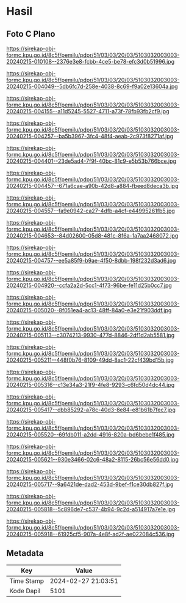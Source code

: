 # Hasil

## Foto C Plano

https://sirekap-obj-formc.kpu.go.id/8c5f/pemilu/pdpr/51/03/03/20/03/5103032003003-20240215-010108--2376e3e8-fcbb-4ce5-be78-efc3d0b51996.jpg

https://sirekap-obj-formc.kpu.go.id/8c5f/pemilu/pdpr/51/03/03/20/03/5103032003003-20240215-004049--5db6fc7d-258e-4038-8c69-f9a02e13604a.jpg

https://sirekap-obj-formc.kpu.go.id/8c5f/pemilu/pdpr/51/03/03/20/03/5103032003003-20240215-004155--a11d5245-5527-4711-a73f-78fb93fb2cf9.jpg

https://sirekap-obj-formc.kpu.go.id/8c5f/pemilu/pdpr/51/03/03/20/03/5103032003003-20240215-004257--ba5b3967-3fc4-48f4-aeab-2c973f8271af.jpg

https://sirekap-obj-formc.kpu.go.id/8c5f/pemilu/pdpr/51/03/03/20/03/5103032003003-20240215-004401--23de5ad4-7f9f-40bc-81c9-e5b53b766bce.jpg

https://sirekap-obj-formc.kpu.go.id/8c5f/pemilu/pdpr/51/03/03/20/03/5103032003003-20240215-004457--671a6cae-a90b-42d8-a884-fbeed8deca3b.jpg

https://sirekap-obj-formc.kpu.go.id/8c5f/pemilu/pdpr/51/03/03/20/03/5103032003003-20240215-004557--fa9e0942-ca27-4dfb-a4cf-e44995261fb5.jpg

https://sirekap-obj-formc.kpu.go.id/8c5f/pemilu/pdpr/51/03/03/20/03/5103032003003-20240215-004653--84d02600-05d8-481c-8f6a-1a7aa2468072.jpg

https://sirekap-obj-formc.kpu.go.id/8c5f/pemilu/pdpr/51/03/03/20/03/5103032003003-20240215-004757--ee5a85f9-b9ae-4f50-8dbb-198f232d3ad6.jpg

https://sirekap-obj-formc.kpu.go.id/8c5f/pemilu/pdpr/51/03/03/20/03/5103032003003-20240215-004920--ccfa2a2d-5cc1-4f73-96be-fe11d25b0cc7.jpg

https://sirekap-obj-formc.kpu.go.id/8c5f/pemilu/pdpr/51/03/03/20/03/5103032003003-20240215-005020--8f051ea4-ac13-48ff-84a0-e3e21f903ddf.jpg

https://sirekap-obj-formc.kpu.go.id/8c5f/pemilu/pdpr/51/03/03/20/03/5103032003003-20240215-005113--c3074213-9930-477d-8846-2df1d2ab5581.jpg

https://sirekap-obj-formc.kpu.go.id/8c5f/pemilu/pdpr/51/03/03/20/03/5103032003003-20240215-005211--448f0b76-8109-49dd-8ac1-22cf439bd15b.jpg

https://sirekap-obj-formc.kpu.go.id/8c5f/pemilu/pdpr/51/03/03/20/03/5103032003003-20240215-005316--c13e34a3-21f9-4fe8-9293-c6fd50d4dc44.jpg

https://sirekap-obj-formc.kpu.go.id/8c5f/pemilu/pdpr/51/03/03/20/03/5103032003003-20240215-005417--dbb85292-a78c-40d3-8e84-e81b61b7fec7.jpg

https://sirekap-obj-formc.kpu.go.id/8c5f/pemilu/pdpr/51/03/03/20/03/5103032003003-20240215-005520--69fdb011-a2dd-4916-820a-bd6bebe1f485.jpg

https://sirekap-obj-formc.kpu.go.id/8c5f/pemilu/pdpr/51/03/03/20/03/5103032003003-20240215-005621--930e3466-02c6-48a2-8115-26bc56e56dd0.jpg

https://sirekap-obj-formc.kpu.go.id/8c5f/pemilu/pdpr/51/03/03/20/03/5103032003003-20240215-005717--9a6421de-dad2-453d-9bef-f1ce30db827f.jpg

https://sirekap-obj-formc.kpu.go.id/8c5f/pemilu/pdpr/51/03/03/20/03/5103032003003-20240215-005818--5c896de7-c537-4b94-9c2d-a514917a7e1e.jpg

https://sirekap-obj-formc.kpu.go.id/8c5f/pemilu/pdpr/51/03/03/20/03/5103032003003-20240215-005918--61925cf5-907a-4e8f-ad2f-ae022084c536.jpg


## Metadata

| Key        | Value               |
| ---------- | ------------------- |
| Time Stamp | 2024-02-27 21:03:51 |
| Kode Dapil | 5101                |



